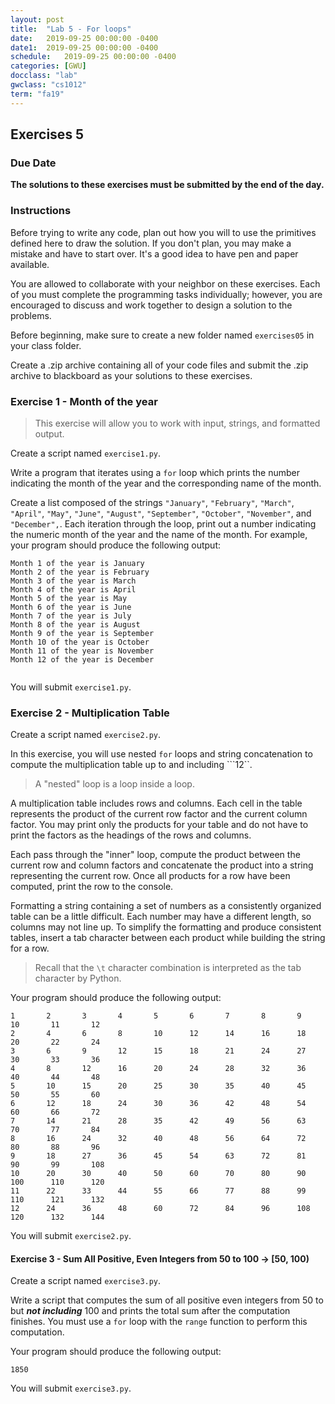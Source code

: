 ```yaml
---
layout: post
title:  "Lab 5 - For loops"
date:   2019-09-25 00:00:00 -0400
date1:  2019-09-25 00:00:00 -0400
schedule:   2019-09-25 00:00:00 -0400
categories: [GWU]
docclass: "lab"
gwclass: "cs1012"
term: "fa19"
---
```

<head>
  <link href="/css/syntax.css" rel="stylesheet">
</head>

## Exercises 5

### Due Date
**The solutions to these exercises must be submitted by the end of the day.**

### Instructions

Before trying to write any code, plan out how you will to use the primitives defined here to draw the solution.  If you don't plan, you may make a mistake and have to start over.  It's a good idea to have pen and paper available.

You are allowed to collaborate with your neighbor on these exercises.  Each of you must complete the programming tasks individually; however, you are encouraged to discuss and work together to design a solution to the problems.

Before beginning, make sure to create a new folder named ```exercises05``` in your class folder.

Create a .zip archive containing all of your code files and submit the .zip archive to blackboard as your solutions to these exercises.

### Exercise 1 - Month of the year
> This exercise will allow you to work with input, strings, and formatted output.

Create a script named ```exercise1.py```.

Write a program that iterates using a ```for``` loop which prints the number indicating the month of the year and the corresponding name of the month.

Create a list composed of the strings ```"January"```, ```"February"```, ```"March"```, ```"April"```, ```"May"```, ```"June"```, ```"August"```, ```"September"```, ```"October"```, ```"November"```, and ```"December",```.  Each iteration through the loop, print out a number indicating the numeric month of the year and the name of the month.  For example, your program should produce the following output:

```
Month 1 of the year is January
Month 2 of the year is February
Month 3 of the year is March
Month 4 of the year is April
Month 5 of the year is May
Month 6 of the year is June
Month 7 of the year is July
Month 8 of the year is August
Month 9 of the year is September
Month 10 of the year is October
Month 11 of the year is November
Month 12 of the year is December


```

You will submit ```exercise1.py```.

### Exercise 2 - Multiplication Table

Create a script named ```exercise2.py```.

In this exercise, you will use nested ```for``` loops and string concatenation to compute the multiplication table up to and including ```12``.  

> A "nested" loop is a loop inside a loop.

A multiplication table includes rows and columns.  Each cell in the table represents the product of the current row factor and the current column factor.  You may print only the products for your table and do not have to print the factors as the headings of the rows and columns.

Each pass through the "inner" loop, compute the product between the current row and column factors and concatenate the product into a string representing the current row.  Once all products for a row have been computed, print the row to the console.

Formatting a string containing a set of numbers as a consistently organized table can be a little difficult.  Each number may have a different length, so columns may not line up.  To simplify the formatting and produce consistent tables, insert a tab character between each product while building the string for a row.  

>Recall that the ```\t``` character combination is interpreted as the tab character by Python.   

Your program should produce the following output:
```
1       2       3       4       5       6       7       8       9       10       11       12       
2       4       6       8       10      12      14      16      18      20       22       24       
3       6       9       12      15      18      21      24      27      30       33       36       
4       8       12      16      20      24      28      32      36      40       44       48       
5       10      15      20      25      30      35      40      45      50       55       60       
6       12      18      24      30      36      42      48      54      60       66       72       
7       14      21      28      35      42      49      56      63      70       77       84       
8       16      24      32      40      48      56      64      72      80       88       96       
9       18      27      36      45      54      63      72      81      90       99       108       
10      20      30      40      50      60      70      80      90      100      110      120       
11      22      33      44      55      66      77      88      99      110      121      132       
12      24      36      48      60      72      84      96      108     120      132      144   
```

You will submit ```exercise2.py```.

#### Exercise 3 - Sum All Positive, Even Integers from 50 to 100    -> [50, 100)

Create a script named ```exercise3.py```.

Write a script that computes the sum of all positive even integers from 50 to but ***not including*** 100 and prints the total sum after the computation finishes.  You must use a ```for``` loop with the ```range``` function to perform this computation.  

Your program should produce the following output:
```
1850
```

You will submit ```exercise3.py```.
